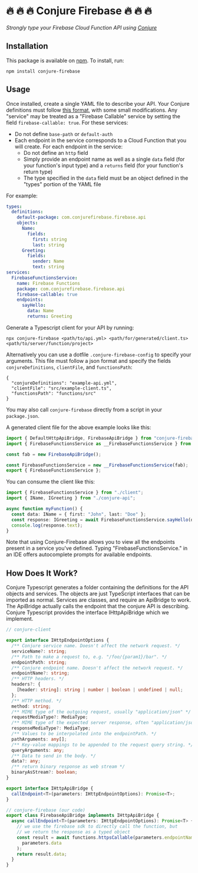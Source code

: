 # 🔥 🔥 🔥 Conjure Firebase 🔥 🔥 🔥

_Strongly type your Firebase Cloud Function API using [Conjure](https://github.com/palantir/conjure)_

## Installation

This package is available on [npm](https://www.npmjs.com/package/conjure-firebase). To install, run:

```
npm install conjure-firebase
```

## Usage

Once installed, create a single YAML file to describe your API. Your Conjure definitions must follow [this format](https://palantir.github.io/conjure/#/docs/spec/conjure_definitions), with some small modifications. Any "service" may be treated as a "Firebase Callable" service by setting the field `firebase-callable: true`. For these services:

- Do not define `base-path` or `default-auth`
- Each endpoint in the service corresponds to a Cloud Function that you will create. For each endpoint in the service:
  - Do not define an `http` field
  - Simply provide an endpoint name as well as a single `data` field (for your function's input type) and a `returns` field (for your function's return type)
  - The type specified in the `data` field must be an object defined in the "types" portion of the YAML file

For example:

```yaml
types:
  definitions:
    default-package: com.conjurefirebase.firebase.api
    objects:
      Name:
        fields:
          first: string
          last: string
      Greeting:
        fields:
          sender: Name
          text: string
services:
  FirebaseFunctionsService:
    name: Firebase Functions
    package: com.conjurefirebase.firebase.api
    firebase-callable: true
    endpoints:
      sayHello:
        data: Name
        returns: Greeting
```

Generate a Typescript client for your API by running:

```
npx conjure-firebase <path/to/api.yml> <path/for/generated/client.ts> <path/to/server/function/project>
```

Alternatively you can use a dotfile `.conjure-firebase-config` to specify your arguments. This file must follow a json format and specify the fields `conjureDefinitions`, `clientFile`, and `functionsPath`:

```
{
  "conjureDefinitions": "example-api.yml",
  "clientFile": "src/example-client.ts",
  "functionsPath": "functions/src"
}
```

You may also call `conjure-firebase` directly from a script in your `package.json`.

A generated client file for the above example looks like this:

```typescript
import { DefaultHttpApiBridge, FirebaseApiBridge } from "conjure-firebase";
import { FirebaseFunctionsService as __FirebaseFunctionsService } from "../conjure-api";

const fab = new FirebaseApiBridge();

const FirebaseFunctionsService = new __FirebaseFunctionsService(fab);
export { FirebaseFunctionsService };
```

You can consume the client like this:

```typescript
import { FirebaseFunctionsService } from "./client";
import { IName, IGreeting } from "./conjure-api";

async function myFunction() {
  const data: IName = { first: "John", last: "Doe" };
  const response: IGreeting = await FirebaseFunctionsService.sayHello(data);
  console.log(response.text);
}
```

Note that using Conjure-Firebase allows you to view all the endpoints present in a service you've defined. Typing "FirebaseFunctionsService." in an IDE offers autocomplete prompts for available endpoints.

## How Does It Work?

Conjure Typescript generates a folder containing the definitions for the API objects and services. The objects are just TypeScript interfaces that can be imported as normal. Services are classes, and require an ApiBridge to work. The ApiBridge actually calls the endpoint that the conjure API is describing. Conjure Typescript provides the interface IHttpApiBridge which we implement.

```typescript
// conjure-client

export interface IHttpEndpointOptions {
  /** Conjure service name. Doesn't affect the network request. */
  serviceName?: string;
  /** Path to make a request to, e.g. "/foo/{param1}/bar". */
  endpointPath: string;
  /** Conjure endpoint name. Doesn't affect the network request. */
  endpointName?: string;
  /** HTTP headers. */
  headers?: {
    [header: string]: string | number | boolean | undefined | null;
  };
  /** HTTP method. */
  method: string;
  /** MIME type of the outgoing request, usually "application/json" */
  requestMediaType?: MediaType;
  /** MIME type of the expected server response, often "application/json" or "application/octet-stream" */
  responseMediaType?: MediaType;
  /** Values to be interpolated into the endpointPath. */
  pathArguments: any[];
  /** Key-value mappings to be appended to the request query string. */
  queryArguments: any;
  /** Data to send in the body. */
  data?: any;
  /** return binary response as web stream */
  binaryAsStream?: boolean;
}

export interface IHttpApiBridge {
  callEndpoint<T>(parameters: IHttpEndpointOptions): Promise<T>;
}
```

```typescript
// conjure-firebase (our code)
export class FirebaseApiBridge implements IHttpApiBridge {
  async callEndpoint<T>(parameters: IHttpEndpointOptions): Promise<T> {
    // we use the firebase sdk to directly call the function, but
    // we return the response as a typed object
    const result = await functions.httpsCallable(parameters.endpointName!)(
      parameters.data
    );
    return result.data;
  }
}
```
